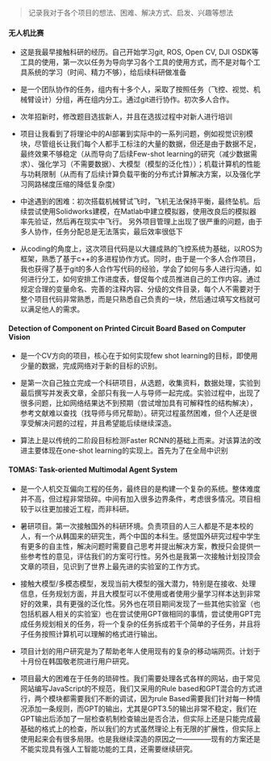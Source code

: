 > 记录我对于各个项目的想法、困难、解决方式、启发、兴趣等想法

#### 无人机比赛

* 这是我最早接触科研的经历。自己开始学习git, ROS, Open CV, DJI OSDK等工具的使用，第一次以任务为导向学习各个工具的使用方式，而不是对每个工具系统的学习（时间、精力不够），给后续科研做准备

* 是一个团队协作的任务，组内有十多个人，采取了按照任务（飞控、视觉、机械臂设计）分组，再在组内分工。通过git进行协作。初次多人合作。

* 次年招新时，修改题目选拔新人，并且在选拔过程中对新人进行培训

* 项目让我看到了将理论中的AI部署到实际中的一系列问题，例如视觉识别模块，尽管组长让我们每个人都手工标注的大量的数据，但还是由于数据不足，最终效果不够稳定（从而导向了后续Few-shot learning的研究（减少数据需求）、强化学习（不需要数据）、大模型（模型的泛化性））；机载计算机的性能与功耗限制（从而有了后续计算负载平衡的分布式计算解决方案，以及强化学习网路梯度压缩的降低复杂度）

* 中途遇到的困难：初次搭载机械臂试飞时，飞机无法保持平衡，最终坠机。后续尝试使用Solidworks建模，在Matlab中建立模拟器，使用改良后的模拟器率先验证，然后再在现实中飞行。 另外项目管理上出现了很严重的问题，由于多人协作，任务分配总是无法落实，最后效率很低下

* 从coding的角度上，这次项目代码是以大疆成熟的飞控系统为基础，以ROS为框架，熟悉了基于c++的多进程协作方式。同时，由于是一个多人合作项目，我也获得了基于git的多人合作写代码的经验，学会了如何与多人进行沟通，如何进行分工，如何安排工作进度表，督促每个成员推进自己的工作内容。通过规定合理的变量命名、完善的注释内容、分级的文件目录，每个人不需要对于整个项目代码非常熟悉，而是只熟悉自己负责的一块，然后通过填写文档就可以满足他人的需求。

#### Detection of Component on Printed Circuit Board Based on Computer Vision

* 是一个CV方向的项目，核心在于如何实现few shot learning的目标，即使用少量的数据，完成网络对于新的目标的识别。

* 是第一次自己独立完成一个科研项目，从选题，收集资料，数据处理，实验到最后撰写并发表文章，全部只有我一人与导师一起完成。实验过程中，出现了很多问题，比如网络结果达不到预期（尝试增加具有可解释性的结构解决），参考文献难以查找（找导师与师兄帮助）。研究过程虽然困难，但个人还是很享受解决问题的过程，并且希望能后续继续深造。

* 算法上是以传统的二阶段目标检测Faster RCNN的基础上而来。对该算法的改进主要体现在one-shot learning的实现上。首先为了在全局中识别

#### TOMAS: Task-oriented Multimodal Agent System

* 是一个人机交互偏向工程的任务，最终目的是构建一个复杂的系统。整体难度并不高，但过程非常琐碎。中间有加入很多边界条件，考虑很多情况。项目相较于以往更加接近工程，而非科研。

* 暑研项目。第一次接触国外的科研环境。负责项目的人三人都是不是本校的人，有一个从韩国来的研究生，两个中国的本科生。感觉国外研究过程中学生有更多的自主性，解决问题时需要自己思考并提出解决方案，教授只会提供一些参考性的意见，评估我们的方案可行性。另外也是我第一次接触计划投顶会文章的项目，见识到了世界上最先进的实验室的工作方式。

* 接触大模型/多模态模型，发现当前大模型的强大潜力，特别是在接收、处理信息，任务规划方面，并且大模型可以不使用或者使用少量学习样本达到非常好的效果，具有更强的泛化性。另外也在项目期间发现了一些其他实验室（也包括机器人相关的实验室）也在尝试使用GPT做相同的事情，尝试使用GPT完成任务规划相关的任务，将一个复杂的任务拆成若干个简单的子任务，并且将子任务按照计算机可以理解的格式进行输出。

* 项目计划的用户研究是为了帮助老年人使用现有的复杂的移动端网页。计划于十月份在韩国敬老院进行用户研究。

* 项目最大的困难在于任务的琐碎性。我们需要处理各式各样的网站，由于常见网站编写JavaScript的不规范，我们又采用的Rule based和GPT混合的方式进行，两个模块都需要我们不断的调试，因为rule Based需要我们针对每一种情况添加一条规则，而GPT的输出，尤其是GPT3.5的输出非常不稳定，我们在GPT输出后添加了一层检查机制检查输出是否合法，但实际上还是只能完成最基础的格式上的检查，所以我们的方式虽然理论上有无限的扩展性，但实际上使用起来会有很多局限。也是我继续深造的原因之一————现有的方案还是不能实现具有强人工智能功能的工具，还需要继续研究。
